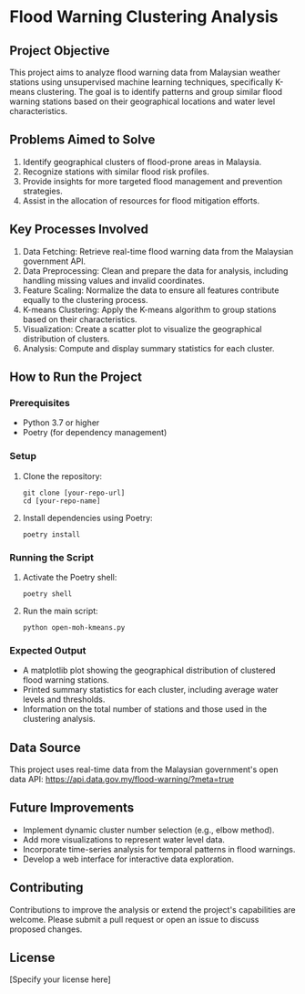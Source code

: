 # Flood Warning Clustering Analysis

## Project Objective
This project aims to analyze flood warning data from Malaysian weather stations using unsupervised machine learning techniques, specifically K-means clustering. The goal is to identify patterns and group similar flood warning stations based on their geographical locations and water level characteristics.

## Problems Aimed to Solve
1. Identify geographical clusters of flood-prone areas in Malaysia.
2. Recognize stations with similar flood risk profiles.
3. Provide insights for more targeted flood management and prevention strategies.
4. Assist in the allocation of resources for flood mitigation efforts.

## Key Processes Involved
1. Data Fetching: Retrieve real-time flood warning data from the Malaysian government API.
2. Data Preprocessing: Clean and prepare the data for analysis, including handling missing values and invalid coordinates.
3. Feature Scaling: Normalize the data to ensure all features contribute equally to the clustering process.
4. K-means Clustering: Apply the K-means algorithm to group stations based on their characteristics.
5. Visualization: Create a scatter plot to visualize the geographical distribution of clusters.
6. Analysis: Compute and display summary statistics for each cluster.

## How to Run the Project

### Prerequisites
- Python 3.7 or higher
- Poetry (for dependency management)

### Setup
1. Clone the repository:
   ```
   git clone [your-repo-url]
   cd [your-repo-name]
   ```

2. Install dependencies using Poetry:
   ```
   poetry install
   ```

### Running the Script
1. Activate the Poetry shell:
   ```
   poetry shell
   ```

2. Run the main script:
   ```
   python open-moh-kmeans.py
   ```

### Expected Output
- A matplotlib plot showing the geographical distribution of clustered flood warning stations.
- Printed summary statistics for each cluster, including average water levels and thresholds.
- Information on the total number of stations and those used in the clustering analysis.

## Data Source
This project uses real-time data from the Malaysian government's open data API:
https://api.data.gov.my/flood-warning/?meta=true

## Future Improvements
- Implement dynamic cluster number selection (e.g., elbow method).
- Add more visualizations to represent water level data.
- Incorporate time-series analysis for temporal patterns in flood warnings.
- Develop a web interface for interactive data exploration.

## Contributing
Contributions to improve the analysis or extend the project's capabilities are welcome. Please submit a pull request or open an issue to discuss proposed changes.

## License
[Specify your license here]
